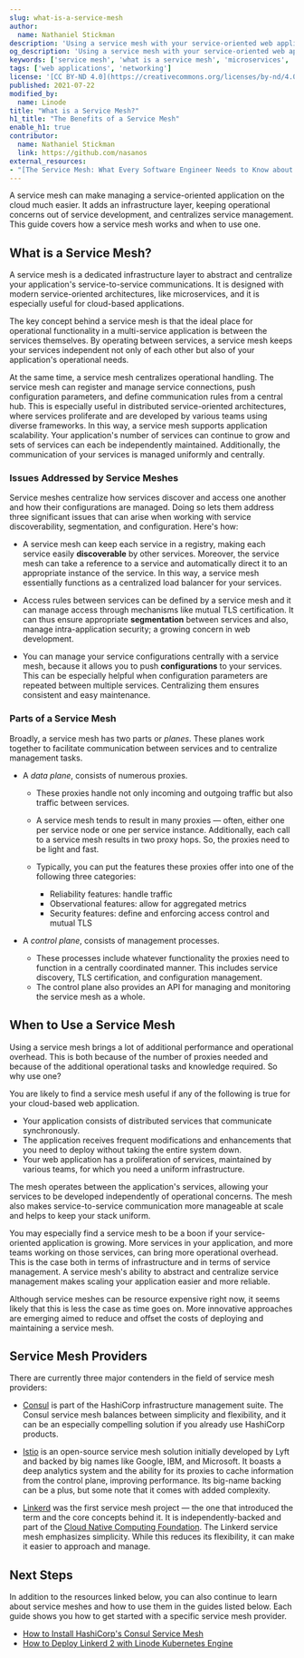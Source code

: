 ```yaml
---
slug: what-is-a-service-mesh
author:
  name: Nathaniel Stickman
description: 'Using a service mesh with your service-oriented web application can help you abstract infrastructure and centralize your service management. But what is a service mesh. In this guide you learn when to use a service mesh and how it can help optimize your web application''s operational overhead.'
og_description: 'Using a service mesh with your service-oriented web application can help you abstract infrastructure and centralize your service management. But what is a service mesh. In this guide you learn when to use a service mesh and how it can help optimize your web application''s operational overhead.'
keywords: ['service mesh', 'what is a service mesh', 'microservices', 'service architecture']
tags: ['web applications', 'networking']
license: '[CC BY-ND 4.0](https://creativecommons.org/licenses/by-nd/4.0)'
published: 2021-07-22
modified_by:
  name: Linode
title: "What is a Service Mesh?"
h1_title: "The Benefits of a Service Mesh"
enable_h1: true
contributor:
  name: Nathaniel Stickman
  link: https://github.com/nasanos
external_resources:
- "[The Service Mesh: What Every Software Engineer Needs to Know about the World's Most Over-Hyped Technology](https://buoyant.io/service-mesh-manifesto/)"
---
```


A service mesh can make managing a service-oriented application on the cloud much easier. It adds an infrastructure layer, keeping operational concerns out of service development, and centralizes service management. This guide covers how a service mesh works and when to use one.

## What is a Service Mesh?

A service mesh is a dedicated infrastructure layer to abstract and centralize your application's service-to-service communications. It is designed with modern service-oriented architectures, like microservices, and it is especially useful for cloud-based applications.

The key concept behind a service mesh is that the ideal place for operational functionality in a multi-service application is between the services themselves. By operating between services, a service mesh keeps your services independent not only of each other but also of your application's operational needs.

At the same time, a service mesh centralizes operational handling. The service mesh can register and manage service connections, push configuration parameters, and define communication rules from a central hub. This is especially useful in distributed service-oriented architectures, where services proliferate and are developed by various teams using diverse frameworks. In this way, a service mesh supports application scalability. Your application's number of services can continue to grow and sets of services can each be independently maintained. Additionally, the communication of your services is managed uniformly and centrally.

### Issues Addressed by Service Meshes

Service meshes centralize how services discover and access one another and how their configurations are managed. Doing so lets them address three significant issues that can arise when working with service discoverability, segmentation, and configuration. Here's how:

- A service mesh can keep each service in a registry, making each service easily **discoverable** by other services. Moreover, the service mesh can take a reference to a service and automatically direct it to an appropriate instance of the service. In this way, a service mesh essentially functions as a centralized load balancer for your services.

- Access rules between services can be defined by a service mesh and it can manage access through mechanisms like mutual TLS certification. It can thus ensure appropriate **segmentation** between services and also, manage intra-application security; a growing concern in web development.

- You can manage your service configurations centrally with a service mesh, because it allows you to push **configurations** to your services. This can be especially helpful when configuration parameters are repeated between multiple services. Centralizing them ensures consistent and easy maintenance.

### Parts of a Service Mesh

Broadly, a service mesh has two parts or *planes*. These planes work together to facilitate communication between services and to centralize management tasks.

- A *data plane*, consists of numerous proxies.
  - These proxies handle not only incoming and outgoing traffic but also traffic between services.
  - A service mesh tends to result in many proxies — often, either one per service node or one per service instance. Additionally, each call to a service mesh results in two proxy hops. So, the proxies need to be light and fast.

  - Typically, you can put the features these proxies offer into one of the following three categories:
    - Reliability features: handle traffic
    - Observational features: allow for aggregated metrics
    - Security features: define and enforcing access control and mutual TLS

- A *control plane*, consists of management processes.
  - These processes include whatever functionality the proxies need to function in a centrally coordinated manner. This includes service discovery, TLS certification, and configuration management.
  - The control plane also provides an API for managing and monitoring the service mesh as a whole.

## When to Use a Service Mesh

Using a service mesh brings a lot of additional performance and operational overhead. This is both because of the number of proxies needed and because of the additional operational tasks and knowledge required. So why use one?

You are likely to find a service mesh useful if any of the following is true for your cloud-based web application.

- Your application consists of distributed services that communicate synchronously.
- The application receives frequent modifications and enhancements that you need to deploy without taking the entire system down.
- Your web application has a proliferation of services, maintained by various teams, for which you need a uniform infrastructure.

The mesh operates between the application's services, allowing your services to be developed independently of operational concerns. The mesh also makes service-to-service communication more manageable at scale and helps to keep your stack uniform.

You may especially find a service mesh to be a boon if your service-oriented application is growing. More services in your application, and more teams working on those services, can bring more operational overhead. This is the case both in terms of infrastructure and in terms of service management. A service mesh's ability to abstract and centralize service management makes scaling your application easier and more reliable.

Although service meshes can be resource expensive right now, it seems likely that this is less the case as time goes on. More innovative approaches are emerging aimed to reduce and offset the costs of deploying and maintaining a service mesh.

## Service Mesh Providers

There are currently three major contenders in the field of service mesh providers:

- [Consul](https://www.consul.io/) is part of the HashiCorp infrastructure management suite. The Consul service mesh balances between simplicity and flexibility, and it can be an especially compelling solution if you already use HashiCorp products.

- [Istio](https://istio.io/) is an open-source service mesh solution initially developed by Lyft and backed by big names like Google, IBM, and Microsoft. It boasts a deep analytics system and the ability for its proxies to cache information from the control plane, improving performance. Its big-name backing can be a plus, but some note that it comes with added complexity.

- [Linkerd](https://linkerd.io/) was the first service mesh project — the one that introduced the term and the core concepts behind it. It is independently-backed and part of the [Cloud Native Computing Foundation](https://www.cncf.io/). The Linkerd service mesh emphasizes simplicity. While this reduces its flexibility, it can make it easier to approach and manage.

## Next Steps

In addition to the resources linked below, you can also continue to learn about service meshes and how to use them in the guides listed below. Each guide shows you how to get started with a specific service mesh provider.

- [How to Install HashiCorp's Consul Service Mesh](/docs/guides/how-to-install-hashicorp-consul-service-mesh/)
- [How to Deploy Linkerd 2 with Linode Kubernetes Engine](/docs/guides/how-to-deploy-linkerd-with-linode-kubernetes-engine/)
